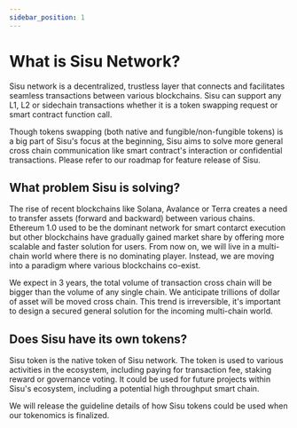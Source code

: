 ```yaml
---
sidebar_position: 1
---
```

# What is Sisu Network?

Sisu network is a decentralized, trustless layer that connects and facilitates seamless transactions between various blockchains. Sisu can support any L1, L2 or sidechain transactions whether it is a token swapping request or smart contract function call.

Though tokens swapping (both native and fungible/non-fungible tokens) is a big part of Sisu's focus at the beginning, Sisu aims to solve more general cross chain communication like smart contract's interaction or confidential transactions. Please refer to our roadmap for feature release of Sisu.

## What problem Sisu is solving?

The rise of recent blockchains like Solana, Avalance or Terra creates a need to transfer assets (forward and backward) between various chains. Ethereum 1.0 used to be the dominant network for smart contarct execution but other blockchains have gradually gained market share by offering more scalable and faster solution for users. From now on, we will live in a multi-chain world where there is no dominating player. Instead, we are moving into a paradigm where various blockchains co-exist.

We expect in 3 years, the total volume of transaction cross chain will be bigger than the volume of any single chain. We anticipate trillions of dollar of asset will be moved cross chain. This trend is irreversible, it's important to design a secured general solution for the incoming multi-chain world.


## Does Sisu have its own tokens?

Sisu token is the native token of Sisu network. The token is used to various activities in the ecosystem, including paying for transaction fee, staking reward or governance voting. It could be used for future projects within Sisu's ecosystem, including a potential high throughput smart chain.

We will release the guideline details of how Sisu tokens could be used when our tokenomics is finalized.
